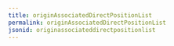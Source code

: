 ```yaml
---
title: originAssociatedDirectPositionList
permalink: originAssociatedDirectPositionList
jsonid: originassociateddirectpositionlist
---
```

